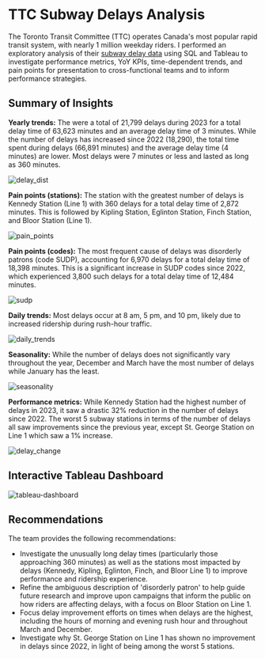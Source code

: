 # TTC Subway Delays Analysis
The Toronto Transit Committee (TTC) operates Canada's most popular rapid transit system, with nearly 1 million weekday riders. I performed an exploratory analysis of their [subway delay data](https://open.toronto.ca/dataset/ttc-subway-delay-data/) using SQL and Tableau to investigate performance metrics, YoY KPIs, time-dependent trends, and pain points for presentation to cross-functional teams and to inform performance strategies.

## Summary of Insights

**Yearly trends:** The were a total of 21,799 delays during 2023 for a total delay time of 63,623 minutes and an average delay time of 3 minutes. While the number of delays has increased since 2022 (18,290), the total time spent during delays (66,891 minutes) and the average delay time (4 minutes) are lower. Most delays were 7 minutes or less and lasted as long as 360 minutes.

![delay_dist](https://github.com/jessicacampbell-astro/TTC_delays_analysis/assets/23153120/9c9eac06-25cb-4d1f-b1b3-49213dff0e07)

**Pain points (stations):** The station with the greatest number of delays is Kennedy Station (Line 1) with 360 delays for a total delay time of 2,872 minutes. This is followed by Kipling Station, Eglinton Station, Finch Station, and Bloor Station (Line 1).

![pain_points](https://github.com/jessicacampbell-astro/TTC_delays_analysis/assets/23153120/09b15efb-d24b-4e31-99ec-496c87a01315)

**Pain points (codes):** The most frequent cause of delays was disorderly patrons (code SUDP), accounting for 6,970 delays for a total delay time of 18,398 minutes. This is a significant increase in SUDP codes since 2022, which experienced 3,800 such delays for a total delay time of 12,484 minutes.

![sudp](https://github.com/jessicacampbell-astro/TTC_delays_analysis/assets/23153120/5c74ea73-960a-4f11-94cd-97657659cca8)

**Daily trends:** Most delays occur at 8 am, 5 pm, and 10 pm, likely due to increased ridership during rush-hour traffic. 

![daily_trends](https://github.com/jessicacampbell-astro/TTC_delays_analysis/assets/23153120/9ed9e22f-46b8-43ac-b328-b2caba6e4a10)

**Seasonality:** While the number of delays does not significantly vary throughout the year, December and March have the most number of delays while January has the least.

![seasonality](https://github.com/jessicacampbell-astro/TTC_delays_analysis/assets/23153120/2cddefd9-e673-4086-bb2f-f65724844052)

**Performance metrics:** While Kennedy Station had the highest number of delays in 2023, it saw a drastic 32% reduction in the number of delays since 2022. The worst 5 subway stations in terms of the number of delays all saw improvements since the previous year, except St. George Station on Line 1 which saw a 1% increase. 

![delay_change](https://github.com/jessicacampbell-astro/TTC_transportation_analysis/assets/23153120/0f359958-8efd-4d2d-b43a-bca7cad682ee)

## Interactive Tableau Dashboard

![tableau-dashboard](https://github.com/jessicacampbell-astro/TTC_transportation_analysis/assets/23153120/57c36c21-33c9-4dde-a8ff-b4c6c30a7081)

## Recommendations

The team provides the following recommendations: 

- Investigate the unusually long delay times (particularly those approaching 360 minutes) as well as the stations most impacted by delays (Kennedy, Kipling, Eglinton, Finch, and Bloor Line 1) to improve performance and ridership experience.
-  Refine the ambiguous description of 'disorderly patron' to help guide future research and improve upon campaigns that inform the public on how riders are affecting delays, with a focus on Bloor Station on Line 1.
- Focus delay improvement efforts on times when delays are the highest, including the hours of morning and evening rush hour and throughout March and December.
- Investigate why St. George Station on Line 1 has shown no improvement in delays since 2022, in light of being among the worst 5 stations.



